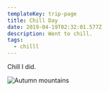 ```yaml
---
templateKey: trip-page
title: Chill Day
date: 2019-04-19T02:32:01.577Z
description: Went to chill.
tags:
  - chilll
---
```

Chill I did.

![Autumn mountains](https://res.cloudinary.com/wilderness-liz/image/upload/v1555779772/autumn.jpg "Fall in the Sierra")
